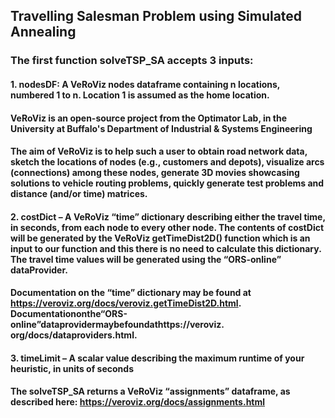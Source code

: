 ## **Travelling Salesman Problem using Simulated Annealing**

### The first function solveTSP_SA accepts 3 inputs: 
#### 1. **nodesDF**: A VeRoViz nodes dataframe containing n locations, numbered 1 to n. Location 1 is assumed as the home location.
#### VeRoViz is an open-source project from the Optimator Lab, in the University at Buffalo's Department of Industrial & Systems Engineering
#### The aim of VeRoViz is to help such a user to obtain road network data, sketch the locations of nodes (e.g., customers and depots), visualize arcs (connections) among these nodes, generate 3D movies showcasing solutions to vehicle routing problems, quickly generate test problems and distance (and/or time) matrices.

#### 2. **costDict** – A VeRoViz “time” dictionary describing either the travel time, in seconds, from each node to every other node. The contents of costDict will be generated by the VeRoViz getTimeDist2D() function which is an input to our function and this there is no need to calculate this dictionary. The travel time values will be generated using the “ORS-online” dataProvider.
#### Documentation on the “time” dictionary may be found at  https://veroviz.org/docs/veroviz.getTimeDist2D.html. Documentationonthe“ORS-online”dataprovidermaybefoundathttps://veroviz. org/docs/dataproviders.html.

#### 3. **timeLimit** – A scalar value describing the maximum runtime of your heuristic, in units of seconds

#### The solveTSP_SA returns a **VeRoViz “assignments” dataframe**, as described here: https://veroviz.org/docs/assignments.html
